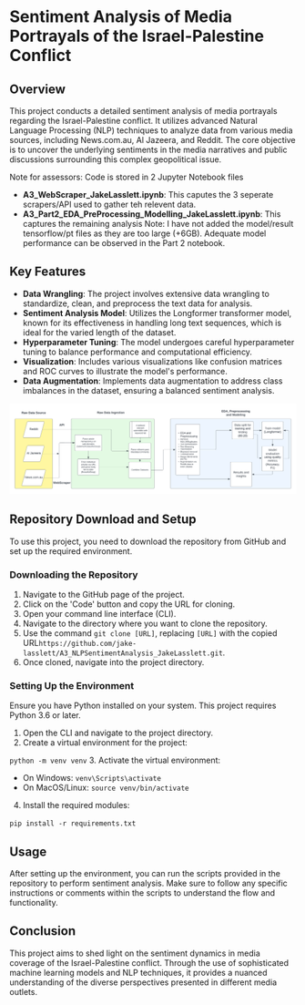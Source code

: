 # Sentiment Analysis of Media Portrayals of the Israel-Palestine Conflict

## Overview

This project conducts a detailed sentiment analysis of media portrayals regarding the Israel-Palestine conflict. It utilizes advanced Natural Language Processing (NLP) techniques to analyze data from various media sources, including News.com.au, Al Jazeera, and Reddit. The core objective is to uncover the underlying sentiments in the media narratives and public discussions surrounding this complex geopolitical issue.

Note for assessors: Code is stored in 2 Jupyter Notebook files
- **A3_WebScraper_JakeLasslett.ipynb**: This caputes the 3 seperate scrapers/API used to gather teh relevent data.
- **A3_Part2_EDA_PreProcessing_Modelling_JakeLasslett.ipynb**: This captures the remaining analysis
Note: I have not added the model/result tensorflow/pt files as they are too large (+6GB). Adequate model performance can be observed in the Part 2 notebook.

## Key Features

- **Data Wrangling**: The project involves extensive data wrangling to standardize, clean, and preprocess the text data for analysis.
- **Sentiment Analysis Model**: Utilizes the Longformer transformer model, known for its effectiveness in handling long text sequences, which is ideal for the varied length of the dataset.
- **Hyperparameter Tuning**: The model undergoes careful hyperparameter tuning to balance performance and computational efficiency.
- **Visualization**: Includes various visualizations like confusion matrices and ROC curves to illustrate the model's performance.
- **Data Augmentation**: Implements data augmentation to address class imbalances in the dataset, ensuring a balanced sentiment analysis.

![](A3_Data_Workflow.png)

## Repository Download and Setup

To use this project, you need to download the repository from GitHub and set up the required environment.

### Downloading the Repository

1. Navigate to the GitHub page of the project.
2. Click on the 'Code' button and copy the URL for cloning.
3. Open your command line interface (CLI).
4. Navigate to the directory where you want to clone the repository.
5. Use the command `git clone [URL]`, replacing `[URL]` with the copied URL`https://github.com/jake-lasslett/A3_NLPSentimentAnalysis_JakeLasslett.git`.
6. Once cloned, navigate into the project directory.

### Setting Up the Environment

Ensure you have Python installed on your system. This project requires Python 3.6 or later.

1. Open the CLI and navigate to the project directory.
2. Create a virtual environment for the project:

`python -m venv venv`
3. Activate the virtual environment:
- On Windows: `venv\Scripts\activate`
- On MacOS/Linux: `source venv/bin/activate`
4. Install the required modules:

`pip install -r requirements.txt`

## Usage

After setting up the environment, you can run the scripts provided in the repository to perform sentiment analysis. Make sure to follow any specific instructions or comments within the scripts to understand the flow and functionality.

## Conclusion

This project aims to shed light on the sentiment dynamics in media coverage of the Israel-Palestine conflict. Through the use of sophisticated machine learning models and NLP techniques, it provides a nuanced understanding of the diverse perspectives presented in different media outlets.

